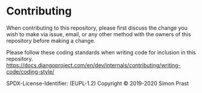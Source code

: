 # Contributing

When contributing to this repository, please first discuss the change you wish to make via issue,
email, or any other method with the owners of this repository before making a change.

Please follow these coding standards when writing code for inclusion in this repository.
https://docs.djangoproject.com/en/dev/internals/contributing/writing-code/coding-style/

SPDX-License-Identifier: (EUPL-1.2)
Copyright © 2019-2020 Simon Prast
